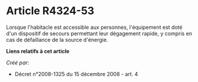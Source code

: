 # Article R4324-53

Lorsque l'habitacle est accessible aux personnes, l'équipement est doté d'un dispositif de secours permettant leur dégagement
rapide, y compris en cas de défaillance de la source d'énergie.

**Liens relatifs à cet article**

_Créé par_:

  - Décret n°2008-1325 du 15 décembre 2008 - art. 4
